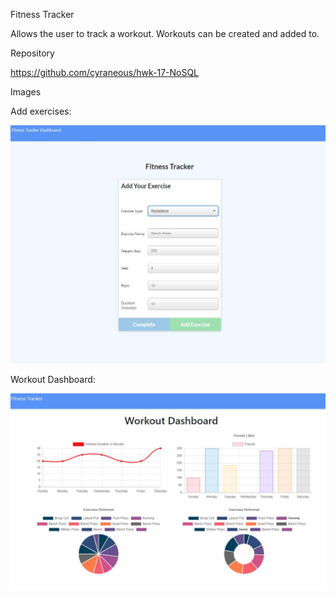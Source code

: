 Fitness Tracker

Allows the user to track a workout. Workouts can be created and added to.  

Repository

https://github.com/cyraneous/hwk-17-NoSQL

Images


Add exercises:

![Image of user's view when adding an exercise](./public/images/exercise-view.png)


Workout Dashboard:

![Image of user's view when looking at the Workout Dashboard](./public/images/workout-dashboard.png)


